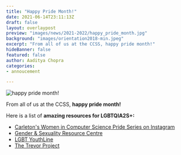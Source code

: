 ```yaml
---
title: "Happy Pride Month!"
date: 2021-06-14T23:11:13Z
draft: false
layout: overlaypost
preview: "images/news/2021-2022/happy_pride_month.jpg"
background: "images/orientation2018-min.jpeg"
excerpt: "From all of us at the CCSS, happy pride month!"
hideBanner: false
featured: false
author: Aaditya Chopra
categories:
- annoucement

---
```

![happy pride month!](/ccss-website/images/news/2021-2022/happy_pride_month.jpg)

From all of us at the CCSS, **happy pride month!**

Here is a list of **amazing resources for LGBTQIA2S+:**
- [Carleton's Women in Computer Science Pride Series on Instagram](https://www.instagram.com/carleton_wics/)
- [Gender & Sexuality Resource Centre](https://www.cusaonline.ca/services/servicecentres/gsrc/)
- [LGBT YouthLine](https://www.youthline.ca/)
- [The Trevor Project](https://www.thetrevorproject.org/)
